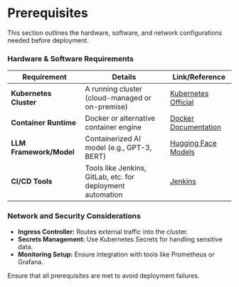 # Prerequisites

This section outlines the hardware, software, and network configurations needed before deployment.

### Hardware & Software Requirements

| Requirement               | Details                                                     | Link/Reference                                                       |
|---------------------------|-------------------------------------------------------------|----------------------------------------------------------------------|
| **Kubernetes Cluster**    | A running cluster (cloud-managed or on-premise)             | [Kubernetes Official](https://kubernetes.io/)        |
| **Container Runtime**     | Docker or alternative container engine                      | [Docker Documentation](https://docs.docker.com/)      |
| **LLM Framework/Model**   | Containerized AI model (e.g., GPT-3, BERT)                    | [Hugging Face Models](https://huggingface.co/models)  |
| **CI/CD Tools**           | Tools like Jenkins, GitLab, etc. for deployment automation    | [Jenkins](https://www.jenkins.io/)                    |

### Network and Security Considerations

- **Ingress Controller:** Routes external traffic into the cluster.
- **Secrets Management:** Use Kubernetes Secrets for handling sensitive data.
- **Monitoring Setup:** Ensure integration with tools like Prometheus or Grafana.

Ensure that all prerequisites are met to avoid deployment failures.